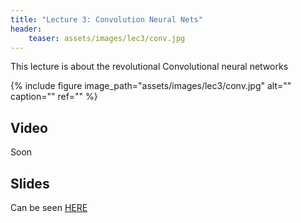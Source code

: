 ```yaml
---
title: "Lecture 3: Convolution Neural Nets"
header:
    teaser: assets/images/lec3/conv.jpg
---
```


This lecture is about the revolutional Convolutional neural networks

{% include figure
image_path="assets/images/lec3/conv.jpg"
alt="" caption="" ref=""
%}


## Video
Soon


## Slides

Can be seen [HERE](https://www.dropbox.com/scl/fi/18phm57ohdybzk3cd4ho5/236781_lec03_04_2024.pptx?rlkey=k5q5zlvnaa9nf1u52v6rkh6ky&dl=0)

